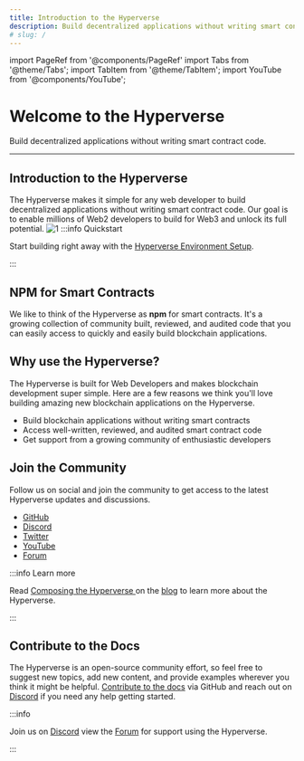 ```yaml
---
title: Introduction to the Hyperverse
description: Build decentralized applications without writing smart contract code.
# slug: /
---
```


import PageRef from '@components/PageRef'
import Tabs from '@theme/Tabs';
import TabItem from '@theme/TabItem';
import YouTube from '@components/YouTube';

# Welcome to the Hyperverse

Build decentralized applications without writing smart contract code.

---

## Introduction to the Hyperverse

The Hyperverse makes it simple for any web developer to build decentralized applications without writing smart contract code. Our goal is to enable millions of Web2 developers to build for Web3 and unlock its full potential.
![1](/img/content/docs/gif/lego-person.gif)
:::info Quickstart

Start building right away with the [Hyperverse Environment Setup](basics/environment).

:::

## NPM for Smart Contracts

We like to think of the Hyperverse as **npm** for smart contracts. It's a growing collection of community built, reviewed, and audited code that you can easily access to quickly and easily build blockchain applications.

## Why use the Hyperverse?

The Hyperverse is built for Web Developers and makes blockchain development super simple. Here are a few reasons we think you'll love building amazing new blockchain applications on the Hyperverse.

- Build blockchain applications without writing smart contracts
- Access well-written, reviewed, and audited smart contract code
- Get support from a growing community of enthusiastic developers

## Join the Community

Follow us on social and join the community to get access to the latest Hyperverse updates and discussions.

- [GitHub](https://github.com/decentology)
- [Discord](https://discord.com/invite/uqecGxg)
- [Twitter](https://twitter.com/decentology)
- [YouTube](https://www.youtube.com/decentology)
- [Forum](https://forum.decentology.com/)

:::info Learn more

Read [Composing the Hyperverse ](https://www.decentology.com/blog/composing-the-hyperverse) on the [blog](https://www.decentology.com/blog) to learn more about the Hyperverse.

:::

## Contribute to the Docs

The Hyperverse is an open-source community effort, so feel free to suggest new topics, add new content, and provide examples wherever you think it might be helpful. [Contribute to the docs](https://github.com/decentology/hyperverse-docs/issues/new) via GitHub and reach out on [Discord](https://discord.com/invite/uqecGxg) if you need any help getting started.

:::info

Join us on [Discord](https://discord.com/invite/uqecGxg) view the [Forum](https://forum.decentology.com/) for support using the Hyperverse.

:::
